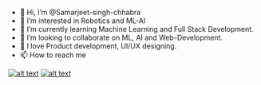 - 👋 Hi, I’m @Samarjeet-singh-chhabra
- 👀 I’m interested in Robotics and ML-AI
- 🌱 I’m currently learning Machine Learning and Full Stack Development.
- 💞️ I’m looking to collaborate on ML, AI and Web-Development.
- 👀 I love Product development, UI/UX designing.
- 📫 How to reach me 

<!-- Please don't remove this: Grab your social icons from https://github.com/carlsednaoui/gitsocial -->
<!-- display the social media buttons in your README -->

[![alt text][1.1]][1]
[![alt text][2.1]][2]
<!-- [![alt text][3.1]][3] -->
<!-- [![alt text][4.1]][4] --> 
<!-- [![alt text][5.1]][5] -->
<!-- [![alt text][6.1]][6] -->


<!-- links to social media icons -->
<!-- no need to change these -->

<!-- icons with padding -->

[1.1]:   https://cdn.exclaimer.com/Handbook%20Images/linkedin-icon_32x32.png (twitter icon with padding)
[2.1]:   https://cdn.exclaimer.com/Handbook%20Images/twitter-icon_32x32.png (facebook icon with padding)
<!-- [3.1]: http://i.imgur.com/yCsTjba.png (google plus icon with padding) -->
<!-- [4.1]: http://i.imgur.com/YckIOms.png (tumblr icon with padding) -->
<!-- [5.1]: http://i.imgur.com/1AGmwO3.png (dribbble icon with padding) -->
<!-- [6.1]: http://i.imgur.com/0o48UoR.png (github icon with padding) -->

<!-- icons without padding -->




<!-- links to your social media accounts -->
<!-- update these accordingly -->

[1]: https://www.linkedin.com/in/samarjeet-singh-chhabra-37411b20b/
[2]: https://twitter.com/Samarjeet2108
<!-- [3]: https://plus.google.com/+CarlSednaoui -->
<!-- [4]: http://carlsed.tumblr.com -->
<!-- [5]: http://dribbble.com/carlsednaoui -->
<!-- [6]: http://www.github.com/carlsednaoui -->

<!-- Please don't remove this: Grab your social icons from https://github.com/carlsednaoui/gitsocial -->
